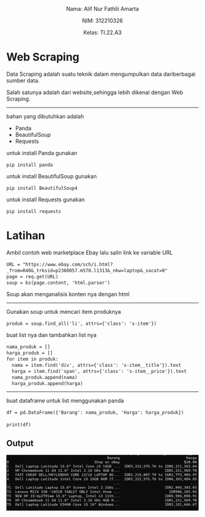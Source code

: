<p align="center"

Nama: Alif Nur Fathlii Amarta

<p align="center"

NIM: 312210326

<p align="center"

Kelas: TI.22.A3

# Web Scraping

Data Scraping adalah suatu teknik dalam mengumpulkan data dariberbagai sumber data.

Salah satunya adalah dari website,sehingga lebih dikenal dengan Web Scraping.

---


bahan yang dibutuhkan adalah 
- Panda
- BeautifulSoup
- Requests

untuk install Panda gunakan

    pip install panda

untuk install BeautifulSoup gunakan

    pip install BeautifulSoup4

untuk install Requests gunakan

    pip install requests

# Latihan

Ambil contoh web marketplace Ebay lalu salin link ke variable URL 

```
URL = "https://www.ebay.com/sch/i.html?_from=R40&_trksid=p2380057.m570.l1313&_nkw=laptop&_sacat=0"
page = req.get(URL)
soup = bs(page.content, 'html.parser')
```

Soup akan menganalisis konten nya dengan html 

---

Gunakan soup untuk mencari item produknya 

    produk = soup.find_all('li', attrs={'class': 's-item'})

buat list nya dan tambahkan list nya 

```
nama_produk = []
harga_produk = []
for item in produk:
  nama = item.find('div', attrs={'class': 's-item__title'}).text
  harga = item.find('span', attrs={'class': 's-item__price'}).text
  nama_produk.append(nama)
  harga_produk.append(harga)
```
---

buat dataframe untuk list menggunakan panda

```
df = pd.DataFrame({'Barang': nama_produk, 'Harga': harga_produk})

print(df)
```

## Output

![img](Img/IMG1.png)